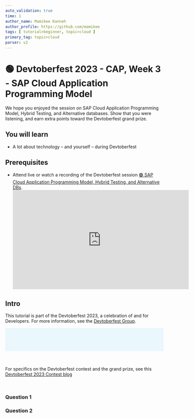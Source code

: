 ```yaml
---
auto_validation: true
time: 1
author_name: Mamikee Kanneh
author_profile: https://github.com/mamikee
tags: [ tutorial>beginner, topic>cloud ]
primary_tag: topic>cloud
parser: v2
---
```


# 🟢 Devtoberfest 2023 - CAP, Week 3 - SAP Cloud Application Programming Model

<!-- description --> We hope you enjoyed the session on SAP Cloud Application Programming Model, Hybrid Testing, and Alternative databases. Show that you were listening, and earn extra points toward the Devtoberfest grand prize.

## You will learn

- A lot about technology – and yourself – during Devtoberfest

## Prerequisites

- Attend live or watch a recording of the Devtoberfest session [🟢 SAP Cloud Application Programming Model, Hybrid Testing, and Alternative DBs](https://www.youtube.com/watch?v=vqub4vJbZX8). <iframe width="560" height="315" src="https://www.youtube.com/embed/vqub4vJbZX8" frameborder="0" allowfullscreen></iframe>

## Intro

This tutorial is part of the Devtoberfest 2023, a celebration of and for Developers. For more information, see the [Devtoberfest Group](https://groups.community.sap.com/t5/devtoberfest/gh-p/Devtoberfest).

![Devtoberfest](devtoberfest-banner.gif)

&nbsp;

For specifics on the Devtoberfest contest and the grand prize, see this [Devtoberfest 2023 Contest blog](https://groups.community.sap.com/t5/devtoberfest-blog-posts/devtoberfest-2023-contest/ba-p/9357)

&nbsp;

### Question 1

### Question 2
